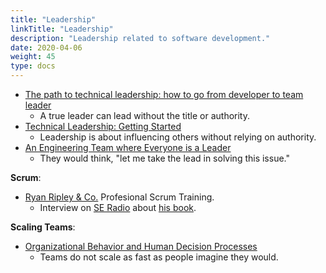 ```yaml
---
title: "Leadership"
linkTitle: "Leadership"
description: "Leadership related to software development."
date: 2020-04-06
weight: 45
type: docs
---
```


* [The path to technical leadership: how to go from developer to team leader](https://www.freecodecamp.org/news/the-path-to-technical-leadership-how-to-go-from-developer-to-team-leader-8c544f15a431/)
  * A true leader can lead without the title or authority.
* [Technical Leadership: Getting Started](https://slack.engineering/technical-leadership-getting-started-e5161b1bf85c)
  * Leadership is about influencing others without relying on authority.
* [An Engineering Team where Everyone is a Leader](https://blog.pragmaticengineer.com/a-team-where-everyone-is-a-leader/)
  * They would think, "let me take the lead in solving this issue."

**Scrum**:

* [Ryan Ripley & Co.](https://ryanripley.com/) Profesional Scrum Training.
   * Interview on [SE Radio](https://www.se-radio.net/2020/08/episode-420-ryan-ripley-on-making-scrum-work/) about [his book](https://ryanripley.com/fixing-your-scrum/).

**Scaling Teams**:
* [Organizational Behavior and Human Decision Processes](https://static1.squarespace.com/static/5a9eff32c3c16ad1b2463dae/t/5aceb57b575d1f0b6ecbd92e/1523496316561/the-team-scaling-fallacy.pdf)
    * Teams do not scale as fast as people imagine they would.
  